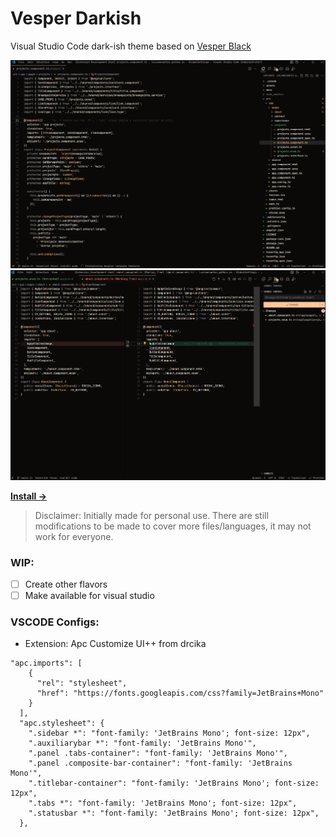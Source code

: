 # Vesper Darkish

Visual Studio Code dark-ish theme based on [Vesper Black](https://github.com/michaljach/vesper-black)

![image](https://raw.githubusercontent.com/lucianesantcs/vesper-darkish/main/angular-code-example.png) 
![image](https://raw.githubusercontent.com/lucianesantcs/vesper-darkish/main/angular-code-example-2.png)


<a href="https://marketplace.visualstudio.com/items?itemName=jach.vesper-black"><strong>Install →</strong></a>

> Disclaimer: Initially made for personal use. There are still modifications to be made to cover more files/languages, it may not work for everyone.

### WIP:
- [ ] Create other flavors
- [ ] Make available for visual studio

### VSCODE Configs:
- Extension: Apc Customize UI++ from drcika
```
"apc.imports": [
    {
      "rel": "stylesheet",
      "href": "https://fonts.googleapis.com/css?family=JetBrains+Mono"
    }
  ],
  "apc.stylesheet": {
    ".sidebar *": "font-family: 'JetBrains Mono'; font-size: 12px",
    ".auxiliarybar *": "font-family: 'JetBrains Mono'",
    ".panel .tabs-container": "font-family: 'JetBrains Mono'",
    ".panel .composite-bar-container": "font-family: 'JetBrains Mono'",
    ".titlebar-container": "font-family: 'JetBrains Mono'; font-size: 12px",
    ".tabs *": "font-family: 'JetBrains Mono'; font-size: 12px",
    ".statusbar *": "font-family: 'JetBrains Mono'; font-size: 12px",
  },
```
